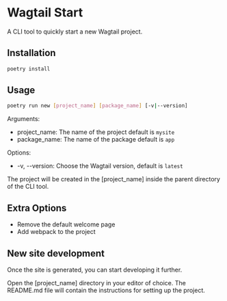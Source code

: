 # Wagtail Start

A CLI tool to quickly start a new Wagtail project.

## Installation

```bash
poetry install
```

## Usage

```bash
poetry run new [project_name] [package_name] [-v|--version]
```

Arguments:

- project_name: The name of the project default is `mysite`
- package_name: The name of the package default is `app`

Options:

- -v, --version: Choose the Wagtail version, default is `latest`

The project will be created in the [project_name] inside the parent directory of the CLI tool.

## Extra Options

- Remove the default welcome page
- Add webpack to the project

## New site development

Once the site is generated, you can start developing it further.

Open the [project_name] directory in your editor of choice. The README.md file will contain the instructions for setting up the project.
